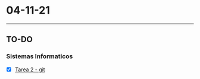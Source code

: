 # 04-11-21
---
## TO-DO
### Sistemas Informaticos
- [x] [Tarea 2 - git](https://classroom.google.com/c/MzQ1NTIyMzQwMDM3/a/NDIwNDU0NTE0ODU5/details)